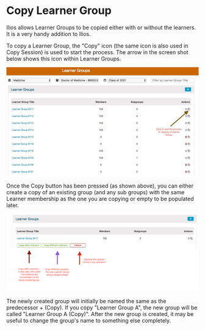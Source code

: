 # Copy Learner Group

Ilios allows Learner Groups to be copied either with or without the learners. It is a very handy addition to Ilios.

To copy a Learner Group, the "Copy" icon \(the same icon is also used in Copy Session\) is used to start the process. The arrow in the screen shot below shows this icon within Learner Groups.

![](../.gitbook/assets/copy_lg_1.jpg)

Once the Copy button has been pressed \(as shown above\), you can either create a copy of an existing group \(and any sub groups\) with the same Learner membership as the one you are copying or empty to be populated later.

![](../.gitbook/assets/copy_lg_2.png)

The newly created group will initially be named the same as the predecessor + \(Copy\). If you copy "Learner Group A", the new group will be called "Learner Group A \(Copy\)". After the new group is created, it may be useful to change the group's name to something else completely.

